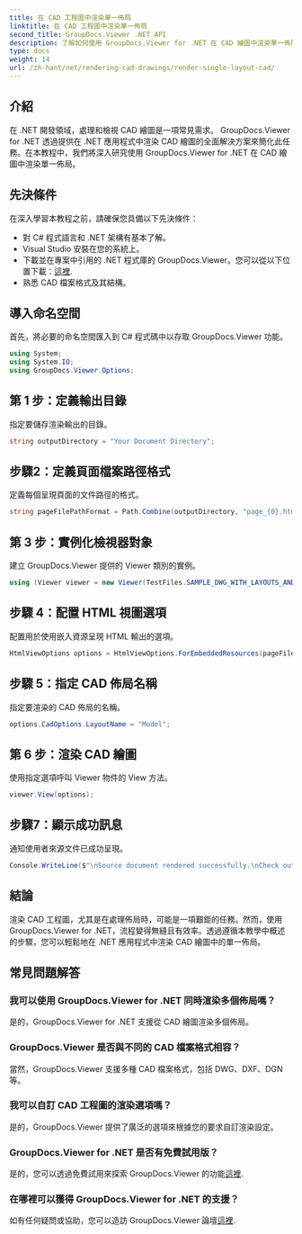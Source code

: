 ```yaml
---
title: 在 CAD 工程圖中渲染單一佈局
linktitle: 在 CAD 工程圖中渲染單一佈局
second_title: GroupDocs.Viewer .NET API
description: 了解如何使用 GroupDocs.Viewer for .NET 在 CAD 繪圖中渲染單一佈局。在 .NET 應用程式中無縫整合的簡單步驟。
type: docs
weight: 14
url: /zh-hant/net/rendering-cad-drawings/render-single-layout-cad/
---
```

## 介紹
在 .NET 開發領域，處理和檢視 CAD 繪圖是一項常見需求。 GroupDocs.Viewer for .NET 透過提供在 .NET 應用程式中渲染 CAD 繪圖的全面解決方案來簡化此任務。在本教程中，我們將深入研究使用 GroupDocs.Viewer for .NET 在 CAD 繪圖中渲染單一佈局。
## 先決條件
在深入學習本教程之前，請確保您具備以下先決條件：
- 對 C# 程式語言和 .NET 架構有基本了解。
- Visual Studio 安裝在您的系統上。
- 下載並在專案中引用的 .NET 程式庫的 GroupDocs.Viewer。您可以從以下位置下載：[這裡](https://releases.groupdocs.com/viewer/net/).
- 熟悉 CAD 檔案格式及其結構。

## 導入命名空間
首先，將必要的命名空間匯入到 C# 程式碼中以存取 GroupDocs.Viewer 功能。

```csharp
using System;
using System.IO;
using GroupDocs.Viewer.Options;
```

## 第 1 步：定義輸出目錄
指定要儲存渲染輸出的目錄。
```csharp
string outputDirectory = "Your Document Directory";
```
## 步驟2：定義頁面檔案路徑格式
定義每個呈現頁面的文件路徑的格式。
```csharp
string pageFilePathFormat = Path.Combine(outputDirectory, "page_{0}.html");
```
## 第 3 步：實例化檢視器對象
建立 GroupDocs.Viewer 提供的 Viewer 類別的實例。
```csharp
using (Viewer viewer = new Viewer(TestFiles.SAMPLE_DWG_WITH_LAYOUTS_AND_LAYERS))
```
## 步驟 4：配置 HTML 視圖選項
配置用於使用嵌入資源呈現 HTML 輸出的選項。
```csharp
HtmlViewOptions options = HtmlViewOptions.ForEmbeddedResources(pageFilePathFormat);
```
## 步驟 5：指定 CAD 佈局名稱
指定要渲染的 CAD 佈局的名稱。
```csharp
options.CadOptions.LayoutName = "Model";
```
## 第 6 步：渲染 CAD 繪圖
使用指定選項呼叫 Viewer 物件的 View 方法。
```csharp
viewer.View(options);
```
## 步驟7：顯示成功訊息
通知使用者來源文件已成功呈現。
```csharp
Console.WriteLine($"\nSource document rendered successfully.\nCheck output in {outputDirectory}.");
```

## 結論
渲染 CAD 工程圖，尤其是在處理佈局時，可能是一項艱鉅的任務。然而，使用 GroupDocs.Viewer for .NET，流程變得無縫且有效率。透過遵循本教學中概述的步驟，您可以輕鬆地在 .NET 應用程式中渲染 CAD 繪圖中的單一佈局。
## 常見問題解答
### 我可以使用 GroupDocs.Viewer for .NET 同時渲染多個佈局嗎？
是的，GroupDocs.Viewer for .NET 支援從 CAD 繪圖渲染多個佈局。
### GroupDocs.Viewer 是否與不同的 CAD 檔案格式相容？
當然，GroupDocs.Viewer 支援多種 CAD 檔案格式，包括 DWG、DXF、DGN 等。
### 我可以自訂 CAD 工程圖的渲染選項嗎？
是的，GroupDocs.Viewer 提供了廣泛的選項來根據您的要求自訂渲染設定。
### GroupDocs.Viewer for .NET 是否有免費試用版？
是的，您可以透過免費試用來探索 GroupDocs.Viewer 的功能[這裡](https://releases.groupdocs.com/).
### 在哪裡可以獲得 GroupDocs.Viewer for .NET 的支援？
如有任何疑問或協助，您可以造訪 GroupDocs.Viewer 論壇[這裡](https://forum.groupdocs.com/c/viewer/9).